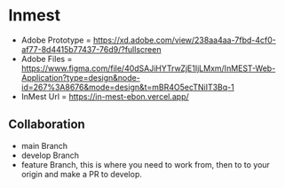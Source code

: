 # Inmest

- Adobe Prototype = https://xd.adobe.com/view/238aa4aa-7fbd-4cf0-af77-8d4415b77437-76d9/?fullscreen
- Adobe Files = https://www.figma.com/file/40dSAJiHYTrwZjE1IjLMxm/InMEST-Web-Application?type=design&node-id=267%3A8676&mode=design&t=mBR4O5ecTNiIT3Bq-1
- InMest Url = https://in-mest-ebon.vercel.app/

## Collaboration

- main Branch
- develop Branch
- feature Branch, this is where you need to work from, then to to your origin and make a PR to develop.
